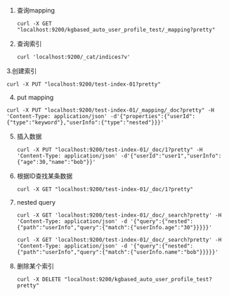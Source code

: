 1. 查询mapping

   ```
   curl -X GET "localhost:9200/kgbased_auto_user_profile_test/_mapping?pretty"
   ```

2. 查询索引

   ```
   curl 'localhost:9200/_cat/indices?v'
   ```

3.创建索引

```
curl -X PUT "localhost:9200/test-index-01?pretty"
```

4. put mapping

```
curl -X PUT "localhost:9200/test-index-01/_mapping/_doc?pretty" -H 'Content-Type: application/json' -d'{"properties":{"userId":{"type":"keyword"},"userInfo":{"type":"nested"}}}'
```

5. 插入数据

   ```
   curl -X PUT "localhost:9200/test-index-01/_doc/1?pretty" -H 'Content-Type: application/json' -d'{"userId":"user1","userInfo":{"age":30,"name":"bob"}}'
   ```

6. 根据ID查找某条数据

   ```
   curl -X GET "localhost:9200/test-index-01/_doc/1?pretty"
   ```

7. nested query 

   ```
   curl -X GET 'localhost:9200/test-index-01/_doc/_search?pretty' -H 'Content-Type: application/json' -d '{"query":{"nested":{"path":"userInfo","query":{"match":{"userInfo.age":"30"}}}}}'
   
   curl -X GET 'localhost:9200/test-index-01/_doc/_search?pretty' -H 'Content-Type: application/json' -d '{"query":{"nested":{"path":"userInfo","query":{"match":{"userInfo.name":"bob"}}}}}'
   ```

8. 删除某个索引

   ```
   curl -X DELETE "localhost:9200/kgbased_auto_user_profile_test?pretty"
   ```
